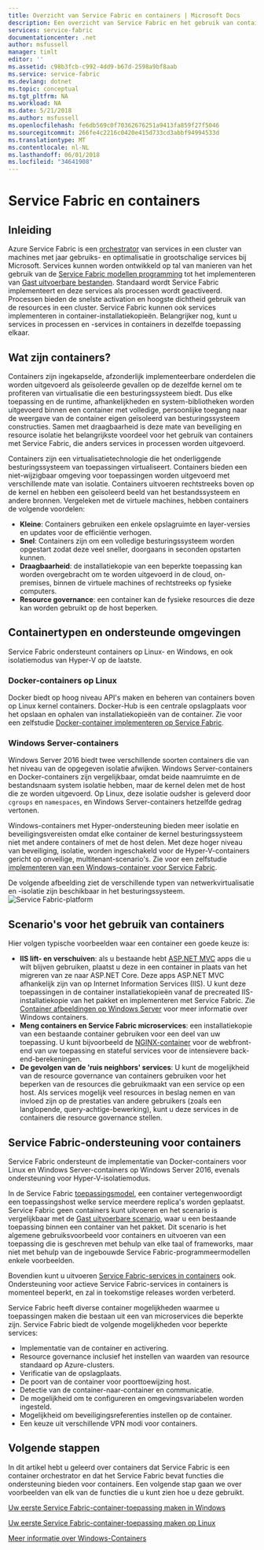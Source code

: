 ```yaml
---
title: Overzicht van Service Fabric en containers | Microsoft Docs
description: Een overzicht van Service Fabric en het gebruik van containers microservice toepassingen implementeren. In dit artikel biedt een overzicht van hoe de containers kunnen worden gebruikt en de beschikbare functies in Service Fabric.
services: service-fabric
documentationcenter: .net
author: msfussell
manager: timlt
editor: ''
ms.assetid: c98b3fcb-c992-4dd9-b67d-2598a9bf8aab
ms.service: service-fabric
ms.devlang: dotnet
ms.topic: conceptual
ms.tgt_pltfrm: NA
ms.workload: NA
ms.date: 5/21/2018
ms.author: msfussell
ms.openlocfilehash: fe6db569c0f70362676251a9413fa859f27f5046
ms.sourcegitcommit: 266fe4c2216c0420e415d733cd3abbf94994533d
ms.translationtype: MT
ms.contentlocale: nl-NL
ms.lasthandoff: 06/01/2018
ms.locfileid: "34641908"
---
```

# <a name="service-fabric-and-containers"></a>Service Fabric en containers

## <a name="introduction"></a>Inleiding
Azure Service Fabric is een [orchestrator](service-fabric-cluster-resource-manager-introduction.md) van services in een cluster van machines met jaar gebruiks- en optimalisatie in grootschalige services bij Microsoft. Services kunnen worden ontwikkeld op tal van manieren van het gebruik van de [Service Fabric modellen programming](service-fabric-choose-framework.md) tot het implementeren van [Gast uitvoerbare bestanden](service-fabric-guest-executables-introduction.md). Standaard wordt Service Fabric implementeert en deze services als processen wordt geactiveerd. Processen bieden de snelste activation en hoogste dichtheid gebruik van de resources in een cluster. Service Fabric kunnen ook services implementeren in container-installatiekopieën. Belangrijker nog, kunt u services in processen en -services in containers in dezelfde toepassing elkaar.   

## <a name="what-are-containers"></a>Wat zijn containers?
Containers zijn ingekapselde, afzonderlijk implementeerbare onderdelen die worden uitgevoerd als geïsoleerde gevallen op de dezelfde kernel om te profiteren van virtualisatie die een besturingssysteem biedt. Dus elke toepassing en de runtime, afhankelijkheden en system-bibliotheken worden uitgevoerd binnen een container met volledige, persoonlijke toegang naar de weergave van de container eigen geïsoleerd van besturingssysteem constructies. Samen met draagbaarheid is deze mate van beveiliging en resource isolatie het belangrijkste voordeel voor het gebruik van containers met Service Fabric, die anders services in processen worden uitgevoerd.

Containers zijn een virtualisatietechnologie die het onderliggende besturingssysteem van toepassingen virtualiseert. Containers bieden een niet-wijzigbaar omgeving voor toepassingen worden uitgevoerd met verschillende mate van isolatie. Containers uitvoeren rechtstreeks boven op de kernel en hebben een geïsoleerd beeld van het bestandssysteem en andere bronnen. Vergeleken met de virtuele machines, hebben containers de volgende voordelen:

* **Kleine**: Containers gebruiken een enkele opslagruimte en layer-versies en updates voor de efficiëntie verhogen.
* **Snel**: Containers zijn om een volledige besturingssysteem worden opgestart zodat deze veel sneller, doorgaans in seconden opstarten kunnen.
* **Draagbaarheid**: de installatiekopie van een beperkte toepassing kan worden overgebracht om te worden uitgevoerd in de cloud, on-premises, binnen de virtuele machines of rechtstreeks op fysieke computers.
* **Resource governance**: een container kan de fysieke resources die deze kan worden gebruikt op de host beperken.

## <a name="container-types-and-supported-environments"></a>Containertypen en ondersteunde omgevingen
Service Fabric ondersteunt containers op Linux- en Windows, en ook isolatiemodus van Hyper-V op de laatste. 

### <a name="docker-containers-on-linux"></a>Docker-containers op Linux
Docker biedt op hoog niveau API's maken en beheren van containers boven op Linux kernel containers. Docker-Hub is een centrale opslagplaats voor het opslaan en ophalen van installatiekopieën van de container.
Zie voor een zelfstudie [Docker-container implementeren op Service Fabric](service-fabric-get-started-containers-linux.md).

### <a name="windows-server-containers"></a>Windows Server-containers
Windows Server 2016 biedt twee verschillende soorten containers die van het niveau van de opgegeven isolatie afwijken. Windows Server-containers en Docker-containers zijn vergelijkbaar, omdat beide naamruimte en de bestandsnaam system isolatie hebben, maar de kernel delen met de host die ze worden uitgevoerd. Op Linux, deze isolatie oudsher is geleverd door `cgroups` en `namespaces`, en Windows Server-containers hetzelfde gedrag vertonen.

Windows-containers met Hyper-ondersteuning bieden meer isolatie en beveiligingsvereisten omdat elke container de kernel besturingssysteem niet met andere containers of met de host delen. Met deze hoger niveau van beveiliging, isolatie, worden ingeschakeld voor de Hyper-V-containers gericht op onveilige, multitenant-scenario's.
Zie voor een zelfstudie [implementeren van een Windows-container voor Service Fabric](service-fabric-get-started-containers.md).

De volgende afbeelding ziet de verschillende typen van netwerkvirtualisatie en -isolatie zijn beschikbaar in het besturingssysteem.
![Service Fabric-platform][Image1]

## <a name="scenarios-for-using-containers"></a>Scenario's voor het gebruik van containers
Hier volgen typische voorbeelden waar een container een goede keuze is:

* **IIS lift- en verschuiven**: als u bestaande hebt [ASP.NET MVC](https://www.asp.net/mvc) apps die u wilt blijven gebruiken, plaatst u deze in een container in plaats van het migreren van ze naar ASP.NET Core. Deze apps ASP.NET MVC afhankelijk zijn van op Internet Information Services (IIS). U kunt deze toepassingen in de container installatiekopieën vanaf de precreated IIS-installatiekopie van het pakket en implementeren met Service Fabric. Zie [Container afbeeldingen op Windows Server](https://docs.microsoft.com/virtualization/windowscontainers/quick-start/quick-start-windows-server) voor meer informatie over Windows containers.
* **Meng containers en Service Fabric microservices**: een installatiekopie van een bestaande container gebruiken voor een deel van uw toepassing. U kunt bijvoorbeeld de [NGINX-container](https://hub.docker.com/_/nginx/) voor de webfront-end van uw toepassing en stateful services voor de intensievere back-end-berekeningen.
* **De gevolgen van de 'ruis neighbors' services**: U kunt de mogelijkheid van de resource governance van containers gebruiken voor het beperken van de resources die gebruikmaakt van een service op een host. Als services mogelijk veel resources in beslag nemen en van invloed zijn op de prestaties van andere gebruikers (zoals een langlopende, query-achtige-bewerking), kunt u deze services in de containers die resource governance stellen.

## <a name="service-fabric-support-for-containers"></a>Service Fabric-ondersteuning voor containers
Service Fabric ondersteunt de implementatie van Docker-containers voor Linux en Windows Server-containers op Windows Server 2016, evenals ondersteuning voor Hyper-V-isolatiemodus. 

In de Service Fabric [toepassingsmodel](service-fabric-application-model.md), een container vertegenwoordigt een toepassingshost welke service meerdere replica's worden geplaatst. Service Fabric geen containers kunt uitvoeren en het scenario is vergelijkbaar met de [Gast uitvoerbare scenario](service-fabric-guest-executables-introduction.md), waar u een bestaande toepassing binnen een container van het pakket. Dit scenario is het algemene gebruiksvoorbeeld voor containers en uitvoeren van een toepassing die is geschreven met behulp van elke taal of frameworks, maar niet met behulp van de ingebouwde Service Fabric-programmeermodellen enkele voorbeelden.

Bovendien kunt u uitvoeren [Service Fabric-services in containers](service-fabric-services-inside-containers.md) ook. Ondersteuning voor actieve Service Fabric-services in containers is momenteel beperkt, en zal in toekomstige releases worden verbeterd.

Service Fabric heeft diverse container mogelijkheden waarmee u toepassingen maken die bestaan uit een van microservices die beperkte zijn. Service Fabric biedt de volgende mogelijkheden voor beperkte services:

* Implementatie van de container en activering.
* Resource governance inclusief het instellen van waarden van resource standaard op Azure-clusters.
* Verificatie van de opslagplaats.
* De poort van de container voor poorttoewijzing host.
* Detectie van de container-naar-container en communicatie.
* De mogelijkheid om te configureren en omgevingsvariabelen worden ingesteld.
* Mogelijkheid om beveiligingsreferenties instellen op de container.
* Een keuze uit verschillende VPN modi voor containers.

## <a name="next-steps"></a>Volgende stappen
In dit artikel hebt u geleerd over containers dat Service Fabric is een container orchestrator en dat het Service Fabric bevat functies die ondersteuning bieden voor containers. Een volgende stap gaan we over voorbeelden van elk van de functies die u kunt zien hoe u deze gebruikt.

[Uw eerste Service Fabric-container-toepassing maken in Windows](service-fabric-get-started-containers.md)

[Uw eerste Service Fabric-container-toepassing maken op Linux](service-fabric-get-started-containers-linux.md)

[Meer informatie over Windows-Containers](https://docs.microsoft.com/virtualization/windowscontainers/about/)

[Image1]: media/service-fabric-containers/Service-Fabric-Types-of-Isolation.png
